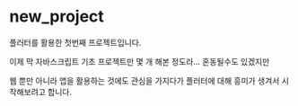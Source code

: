 # new_project

플러터를 활용한 첫번째 프로젝트입니다.



이제 막 자바스크립트 기초 프로젝트만 몇 개 해본 정도라... 혼동될수도 있겠지만



웹 뿐만 아니라 앱을 활용하는 것에도 관심을 가지다가 플러터에 대해 흥미가 생겨서 시작해보려고 합니다.
